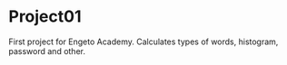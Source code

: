 # Project01
First project for Engeto Academy. Calculates types of words, histogram, password and other.
